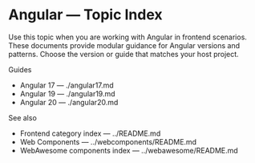 # Angular — Topic Index

Use this topic when you are working with Angular in frontend scenarios. These documents provide modular guidance for Angular versions and patterns. Choose the version or guide that matches your host project.

Guides
- Angular 17 — ./angular17.md
- Angular 19 — ./angular19.md
- Angular 20 — ./angular20.md

See also
- Frontend category index — ../README.md
- Web Components — ../webcomponents/README.md
- WebAwesome components index — ../webawesome/README.md
